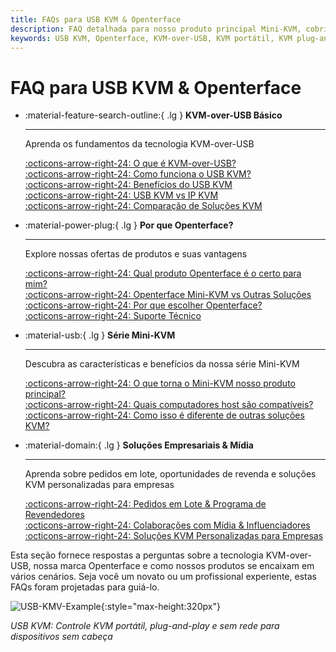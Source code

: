 ```yaml
---
title: FAQs para USB KVM & Openterface
description: FAQ detalhada para nosso produto principal Mini-KVM, cobrindo especificações técnicas, guias de uso e dicas de solução de problemas.
keywords: USB KVM, Openterface, KVM-over-USB, KVM portátil, KVM plug-and-play, KVM sem rede, controle de dispositivos sem cabeça, soluções de TI, solução de problemas, produtos Openterface
---
```


# FAQ para USB KVM & Openterface

<div class="grid cards" markdown>

-   :material-feature-search-outline:{ .lg } __KVM-over-USB Básico__

    ---

    Aprenda os fundamentos da tecnologia KVM-over-USB

    [:octicons-arrow-right-24: O que é KVM-over-USB?](/faq/usbkvm/kvm-over-usb#what-is-kvm-over-usb)  
    [:octicons-arrow-right-24: Como funciona o USB KVM?](/faq/usbkvm/kvm-over-usb#how-usb-kvm-works)  
    [:octicons-arrow-right-24: Benefícios do USB KVM](/faq/usbkvm/kvm-over-usb#why-usb-kvm)  
    [:octicons-arrow-right-24: USB KVM vs IP KVM](/faq/usbkvm/kvm-over-usb#usb-vs-ip)  
    [:octicons-arrow-right-24: Comparação de Soluções KVM](/faq/usbkvm/kvm-over-usb#kvm-comparison)  

-   :material-power-plug:{ .lg } __Por que Openterface?__

    ---

    Explore nossas ofertas de produtos e suas vantagens

    [:octicons-arrow-right-24: Qual produto Openterface é o certo para mim?](/faq/usbkvm/openterface#choose-product)  
    [:octicons-arrow-right-24: Openterface Mini-KVM vs Outras Soluções](/faq/usbkvm/openterface#minikvm-comparison)  
    [:octicons-arrow-right-24: Por que escolher Openterface?](/faq/usbkvm/openterface#why-openterface)  
    [:octicons-arrow-right-24: Suporte Técnico](/faq/usbkvm/openterface#technical-support)  

-   :material-usb:{ .lg } __Série Mini-KVM__

    ---

    Descubra as características e benefícios da nossa série Mini-KVM  

    [:octicons-arrow-right-24: O que torna o Mini-KVM nosso produto principal?](/faq/minikvm/op-minikvm#flagship-product)  
    [:octicons-arrow-right-24: Quais computadores host são compatíveis?](/faq/minikvm/op-minikvm#mini-kvm-host-compatibility)  
    [:octicons-arrow-right-24: Como isso é diferente de outras soluções KVM?](/faq/minikvm/op-minikvm#mini-kvm-vs-other-kvms)

-   :material-domain:{ .lg } __Soluções Empresariais & Mídia__

    ---

    Aprenda sobre pedidos em lote, oportunidades de revenda e soluções KVM personalizadas para empresas  

    [:octicons-arrow-right-24: Pedidos em Lote & Programa de Revendedores](/faq/business#bulk-order-reseller)  
    [:octicons-arrow-right-24: Colaborações com Mídia & Influenciadores](/faq/business#media-collaboration)  
    [:octicons-arrow-right-24: Soluções KVM Personalizadas para Empresas](/faq/business#enterprise-kvm)  

</div>

Esta seção fornece respostas a perguntas sobre a tecnologia KVM-over-USB, nossa marca Openterface e como nossos produtos se encaixam em vários cenários. Seja você um novato ou um profissional experiente, estas FAQs foram projetadas para guiá-lo.

![USB-KMV-Example](https://assets.openterface.com/images/product/use-case-demo-industrial-pc.webp){:style="max-height:320px"}

*USB KVM: Controle KVM portátil, plug-and-play e sem rede para dispositivos sem cabeça*
